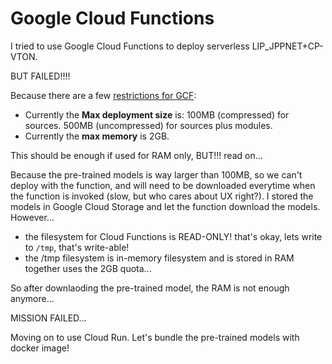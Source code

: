 # Google Cloud Functions

I tried to use Google Cloud Functions to deploy serverless LIP_JPPNET+CP-VTON.

BUT FAILED!!!!

Because there are a few [restrictions for GCF](https://cloud.google.com/functions/quotas):

- Currently the **Max deployment size** is: 100MB (compressed) for sources. 500MB (uncompressed) for sources plus modules.
- Currently the **max memory** is 2GB.

This should be enough if used for RAM only, BUT!!! read on...

Because the pre-trained models is way larger than 100MB, so we can't deploy with the function,
and will need to be downloaded everytime when the function is invoked (slow, but who cares about UX right?).
I stored the models in Google Cloud Storage and let the function download the models. However...

- the filesystem for Cloud Functions is READ-ONLY! that's okay, lets write to `/tmp`, that's write-able!
- the /tmp filesystem is in-memory filesystem and is stored in RAM together uses the 2GB quota...

So after downlaoding the pre-trained model, the RAM is not enough anymore...


MISSION FAILED...


Moving on to use Cloud Run. Let's bundle the pre-trained models with docker image!

